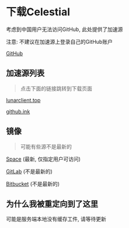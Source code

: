 # 下载Celestial

考虑到中国用户无法访问GitHub, 此处提供了加速源

注意: 不建议在加速源上登录自己的GitHub账户

[GitHub](https://github.com/CubeWhyMC/celestial)

## 加速源列表

> 点击下面的链接跳转到下载页面

[lunarclient.top](https://www.lunarclient.top/download/celestial)

[github.ink](https://github.ink/CubeWhyMC/celestial)


## 镜像

> 可能有些源不是最新的

[Space](https://cubewhy.jetbrains.space/p/main/repositories/celestial/) (最新, 仅指定用户可访问)

[GitLab](https://gitlab.com/cubewhy/celestial) (不是最新的)

[Bitbucket](https://bitbucket.org/nkwjg/celestial/src/master/) (不是最新的)

## 为什么我被重定向到了这里

可能是服务端本地没有缓存工件, 请等待更新